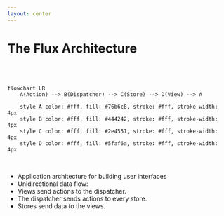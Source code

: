 ```yaml
---
layout: center
---
```


# The Flux Architecture

<br>
<br>

```mermaid {theme: 'neutral', scale: 1.7}
flowchart LR
    A(Action) --> B(Dispatcher) --> C(Store) --> D(View) --> A
    
    style A color: #fff, fill: #76b6c8, stroke: #fff, stroke-width: 4px
    style B color: #fff, fill: #444242, stroke: #fff, stroke-width: 4px
    style C color: #fff, fill: #2e4551, stroke: #fff, stroke-width: 4px
    style D color: #fff, fill: #5faf6a, stroke: #fff, stroke-width: 4px
```

<br />

<v-clicks>

* Application architecture for building user interfaces
* Unidirectional data flow:
* Views send actions to the dispatcher.
* The dispatcher sends actions to every store.
* Stores send data to the views.

</v-clicks>
